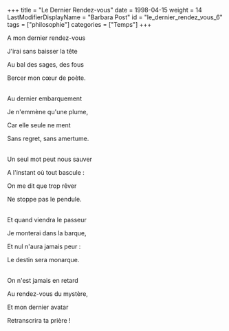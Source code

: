 +++
title = "Le Dernier Rendez-vous"
date = 1998-04-15
weight = 14
LastModifierDisplayName = "Barbara Post"
id = "le_dernier_rendez_vous_6"
tags = ["philosophie"]
categories = ["Temps"]
+++

A mon dernier rendez-vous

J'irai sans baisser la tête

Au bal des sages, des fous

Bercer mon cœur de poète.

 \
Au dernier embarquement

Je n'emmène qu'une plume,

Car elle seule ne ment

Sans regret, sans amertume.

 \
Un seul mot peut nous sauver

A l'instant où tout bascule :

On me dit que trop rêver

Ne stoppe pas le pendule.

 \
Et quand viendra le passeur

Je monterai dans la barque,

Et nul n'aura jamais peur :

Le destin sera monarque.

 \
On n'est jamais en retard

Au rendez-vous du mystère,

Et mon dernier avatar

Retranscrira ta prière !
